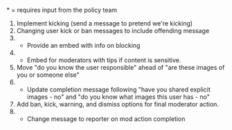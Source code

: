 
\* = requires input from the policy team

1. Implement kicking (send a message to pretend we're kicking)
2. Changing user kick or ban messages to include offending message
3. * Provide an embed with info on blocking
4. * Embed for moderators with tips if content is sensitive.
5. Move "do you know the user responsible" ahead of "are these images of you or someone else"
6. * Update completion message following "have you shared explicit images - no"
        and "do you know what images this user has - no"
7. Add ban, kick, warning, and dismiss options for final moderator action.
8. * Change message to reporter on mod action completion


